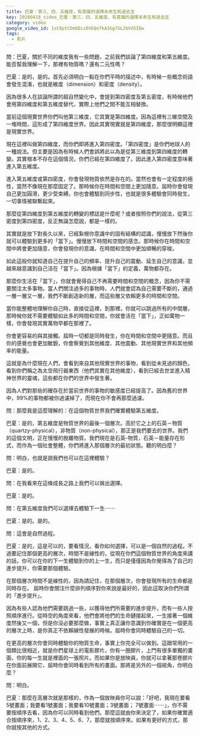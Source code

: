 ```yaml
---
title: 巴夏：第三、四、五維度，有意識的選擇未來生和過去生
key: 20200418_video_巴夏：第三、四、五維度，有意識的選擇未來生和過去生
category: video
google_video_id: 1sC8ptCDmbDcz8V6Qe7kA3Gg7GL2bVd5IDw
tags:
  - 影片
---
```


問：巴夏，關於不同的維度我有一些問題，之前我們談論了第四維度和第五維度。能否幫我理解一下，那裡有物質嗎？還有二元性嗎？

巴夏：是的，是的。首先必須明白一點在你們平時的描述中，有時候一些概念術語會發生混淆，也就是維度（dimension）和密度（density）。

因為很多人在談論所謂的超自然變化中，會提到第四密度及第五密度，有時候他們會用第四維度和第五維度替代，實際上他們之間不能互相替換。

當前這個現實世界你們叫他第三維度，它其實是第四維度。因為這裡有三維空間及一堆時間，這形成了第四維度世界。因此其實現實就是第四維度，那麼很明顯這裡是現實世界。

現在這裡叫做第四維度，而你們即將進入第四密度。「第四密度」是你們地球人的一種說法。但主要是因為有時候人們會誤將此以為是從第三維度到第四維度的轉變。其實根本不存在這個情況，你們已經在第四維度了。因此進入第四密度意味著進入第五維度。

進入第五維度或第四密度，你會發現物質依然是存在的。當然也會有一定程度的極性，當然不像現在那麼固定了。那時候你在時間和空間上更加隨意。屆時你會發現自己更加圓滑，更少受束縛。你也會體驗到同步性，也就是很多體驗會同時發生，一切事情被聯繫起來。

那麼從第四維度到第五維度的轉變的標誌是什麼呢？或者按照你們的說法，從第三密度到第四密度，反正無論怎麼說，都是一樣的。

其實就是放下對長久以來，已經紮根你意識中的固有結構的認識，慢慢放下然後你就可以體驗到更多的「當下」。慢慢放下時間和空間的感念。那時候你在時間和空間中將會更加隨意，你會發現你的意識，在時間和空間中更加順暢的穿梭。

如此這般你就知道自己在提升自己的頻率、提升自己的震動、延生自己的意識，並越來越意識到自己活在「當下」。因為根據「當下」的定義，萬物都存在。

那麼你生活在「當下」，你就會覺得自己不再需要時間和空間的概念，因為你不需要關注太多事物。當人們關注過多的事物時，人們就會認為自己需要不斷的，通過一層一層又一層，我們不斷創造新的層，而這些層又依賴更多的時間和空間。

當你能整體地理解你自己時，直接從這裡，到那裡，你就可以跳過所有的中間層，那時候你就不需要體驗如此多的時間和空間，你就會活在「當下」，正如萬物一樣，你會發現其實萬物早都在那裡了。

你會更容易的與其接觸。屆時一切都是同時發生，你在時間和空間中更隨意。而且你的感覺也會更加敏銳，你會察覺到其他維度、其他震動、其他現實世界和其他頻率的能量。

這就是為什麼現在人們，會看到來自其他現實世界的事物，看到從未見過的顏色，看到你們稱之為太空飛行器東西（他們其實在其他維度），看到已經去世並進入精神世界的靈魂，這些都在你們的世界中發生著。

因為人們對那些的確存在於當前世界的事物的敏感度已經提高了。因為舊的世界中，99%的事物都被你過濾掉了，而現在你不會再那麼過濾。

問：那麼我是這麼理解的：在這個物質世界我們確實體驗第五維度。

巴夏：是的，第五維度是物質世界的最後一個層次。高於它之上的石英－物質（quartzy-physical），非物質（non-physical），那正是我們要去的世界。我們的這個文明，正在慢慢的脫離物質。我們現在是石英-物質，石英－能量存在形式，而作為一個社會整體，你們將進入那個層次的最初狀態。聽的明白麼？

問：明白，也就是說我們也可以在這裡體驗？

巴夏：是的。

問：在我看來在這條成長之路上我們可以做出選擇。

巴夏：是的。

問：在第五維度我們可以選擇去體驗下一生⋯⋯

巴夏：是的。是的。

問：這會是自然過程。

巴夏：是的，這是可以的，要看情況，看你如何選擇，可以是一個自然的過程。不過要記住那個更高的層次，時間不是線性的，從現在你們這個物質世界的角度來講的話，你可以在你的下一生體驗到你的上一生，而只是僅僅因為你覺得為了自己的進步提升，你需要那個體驗。

在那個層次時間不是線性的，因為請記住，在那個層次，你會發現所有的生命都是同時存在。
屆時你會關注什麼排列順序對你來說是最好的，因此這取決你們所謂的「進步提升」。

因為有些人認為他們需要跳過一些，以獲得他們所需要的進步提升，而有一些人按照順序進行。從時空的角度來看，他們會將他們的生命鏈接起來，一生接著一個維度然後又一個，但是你沒必要那麼做，事實上真正讓你意識到你確實是在一個更高的層次上時，是你真正不依賴線性發展的時候。屆時你會同時體驗自己的一切。

在更高的層次你會同時體驗你的物質生命，事實上你完全可以做到。這跟常用的一個類比很相近，就是你們星球上的電影膠片。你有一圈膠片，上門有很多單獨的畫面，你的每一生就是裡面的一張照片。而如果你是放映員，你就可以拿著那卷膠片在你面前展開它，屆時你會同時看到所有的畫面。那將是另外的一個視角，你明白麼？

問：明白。

巴夏：那麼在高層次就是那樣的，作為一個放映員你可以說：「好吧，我現在要看5號畫面；我要看1號畫面；我要看10號畫面；3號畫面； 7號畫面⋯⋯」，你不需要按順序去看，因為你可以同時看到他們。那麼這就由你來決定了，如果你確實適合按順序來，1、2、3、4、5、6、7，那麼就按順序來。如果有更好的方式，那你就按其他的方式。

